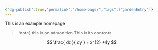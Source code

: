 ```yaml
---
{"dg-publish":true,"permalink":"/home-page/","tags":["gardenEntry"]}
---
```



This is an example homepage

>[!note] this is an admonition
>This is its contents


$$
\frac{ dx }{ dy } = x^{2} +4y
$$
